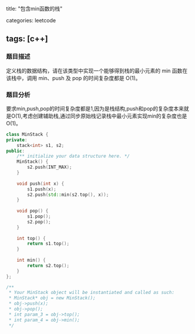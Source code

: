 title: "包含min函数的栈"

categories: leetcode

tags: [c++]
---
### 题目描述

定义栈的数据结构，请在该类型中实现一个能够得到栈的最小元素的 min 函数在该栈中，调用 min、push 及 pop 的时间复杂度都是 O(1)。

### 题目分析

要求min,push,pop的时间复杂度都是1,因为是栈结构,push和pop的复杂度本来就是O(1),考虑创建辅助栈,通过同步原始栈记录栈中最小元素实现min的复杂度也是O(1)。

~~~c++
class MinStack {
private:
    stack<int> s1, s2;
public:
    /** initialize your data structure here. */
    MinStack() {
        s2.push(INT_MAX);
    }
    
    void push(int x) {
        s1.push(x);
        s2.push(std::min(s2.top(), x));
    }
    
    void pop() {
        s1.pop();
        s2.pop();
    }
    
    int top() {
        return s1.top();
    }
    
    int min() {
        return s2.top();
    }
};

/**
 * Your MinStack object will be instantiated and called as such:
 * MinStack* obj = new MinStack();
 * obj->push(x);
 * obj->pop();
 * int param_3 = obj->top();
 * int param_4 = obj->min();
 */
~~~

